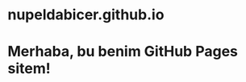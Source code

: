 # nupeldabicer.github.io
<!DOCTYPE html>
<html>
<head>
  <title>Hoş Geldiniz</title>
</head>
<body>
  <h1>Merhaba, bu benim GitHub Pages sitem!</h1>
</body>
</html>
